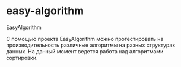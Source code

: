 easy-algorithm
==============

EasyAlgorithm

С помощью проекта EasyAlgorithm можно протестировать на производительность различные алгоритмы на разных структурах данных. На данный момент ведется работа над алгоритмами сортировки.
